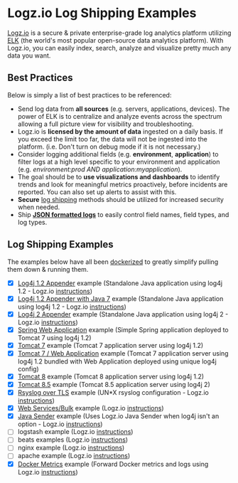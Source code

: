 # Logz.io Log Shipping Examples

[Logz.io](http://logz.io) is a secure & private enterprise-grade log analytics platform utilizing [ELK](https://www.elastic.co/products) (the world's most popular open-source data analytics platform).  With Logz.io, you can easily index, search, analyze and visualize pretty much any data you want.

## Best Practices

Below is simply a list of best practices to be referenced:

- Send log data from **all sources** (e.g. servers, applications, devices).  The power of ELK is to centralize and analyze events across the spectrum allowing a full picture view for visibility and troubleshooting.
- Logz.io is **licensed by the amount of data** ingested on a daily basis.  If you exceed the limit too far, the data will not be ingested into the platform.  (i.e. Don't turn on debug mode if it is not necessary.)
- Consider logging additional fields (e.g. **environment**, **application**) to filter logs at a high level specific to your environment and application (e.g. *environment:prod AND application:myapplication*).
- The goal should be to **use visualizations and dashboards** to identify trends and look for meaningful metrics proactively, before incidents are reported.  You can also set up alerts to assist with this.
- **Secure** [log shipping](https://app.logz.io/#/dashboard/data-sources/) methods should be utilized for increased security when needed.
- Ship **[JSON formatted logs](https://app.logz.io/#/dashboard/data-sources/JSON)** to easily control field names, field types, and log types.

## Log Shipping Examples

The examples below have all been [dockerized](https://www.docker.com/) to greatly simplify pulling them down & running them.

- [x] [Log4j 1.2 Appender](log4j-example) example (Standalone Java application using log4j 1.2 - Logz.io [instructions](https://app.logz.io/#/dashboard/data-sources/Java--log4jappender))
- [x] [Log4j 1.2 Appender with Java 7](log4j-jre7-example) example (Standalone Java application using log4j 1.2 - Logz.io [instructions](https://app.logz.io/#/dashboard/data-sources/Java--log4jappender))
- [x] [Log4j 2 Appender](log4j2-example) example (Standalone Java application using log4j 2 - Logz.io [instructions](https://app.logz.io/#/dashboard/data-sources/Java--log4j2appender))
- [x] [Spring Web Application](spring-webapp-example) example (Simple Spring application deployed to Tomcat 7 using log4j 1.2)
- [x] [Tomcat 7](tomcat7-example) example (Tomcat 7 application server using log4j 1.2)
- [x] [Tomcat 7 / Web Application](tomcat7-webapp-example) example (Tomcat 7 application server using log4j 1.2 bundled with Web Application deployed using unique log4j config)
- [x] [Tomcat 8](tomcat8-example) example (Tomcat 8 application server using log4j 1.2)
- [x] [Tomcat 8.5](tomcat85-example) example (Tomcat 8.5 application server using log4j 2)
- [x] [Rsyslog over TLS](rsyslog-tls-example) example (UN*X rsyslog configuration - Logz.io [instructions](https://app.logz.io/#/dashboard/data-sources/rsyslog-overTLS))
- [x] [Web Services/Bulk](bulk-example) example (Logz.io [instructions](https://app.logz.io/#/dashboard/data-sources/Bulk-HTTPS))
- [x] [Java Sender](java-sender-example) example (Uses Logz.io Java Sender when log4j isn't an option - Logz.io [instructions](https://github.com/logzio/logzio-java-sender))
- [ ] logstash example (Logz.io [instructions](https://app.logz.io/#/dashboard/data-sources/logstash))
- [ ] beats examples (Logz.io [instructions](https://app.logz.io/#/dashboard/data-sources/Beats))
 - [ ] nginx example (Logz.io [instructions](https://app.logz.io/#/dashboard/data-sources/nginx))
 - [ ] apache example (Logz.io [instructions](https://app.logz.io/#/dashboard/data-sources/apache))
- [x] [Docker Metrics](docker-example) example (Forward Docker metrics and logs using Logz.io [instructions](https://app.logz.io/#/dashboard/data-sources/Docker-Logging))
